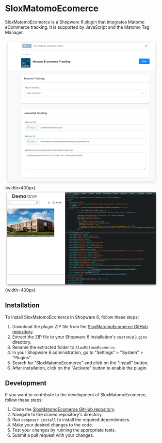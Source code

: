 # SloxMatomoEcomerce
SloxMatomoEcomerce is a Shopware 6 plugin that integrates Matomo eCommerce tracking. It is supported by JavaScript and the Matomo Tag Manager.

![Preview Image 1](./_preview/Xnip2024-06-14_15-24-19.jpg){width=400px}
![Preview Image 2](./_preview/Xnip2024-06-14_15-25-10.jpg){width=400px}


## Installation
To install SloxMatomoEcomerce in Shopware 6, follow these steps:
1. Download the plugin ZIP file from the [SloxMatomoEcomerce GitHub repository](https://github.com/SloxSoft/SloxMatomoEcomerce/releases).
2. Extract the ZIP file to your Shopware 6 installation's `custom/plugins` directory.
3. Rename the extracted folder to `SloxMatomoEcomerce`.
4. In your Shopware 6 administration, go to "Settings" > "System" > "Plugins".
5. Search for "SloxMatomoEcomerce" and click on the "Install" button.
6. After installation, click on the "Activate" button to enable the plugin.

## Development
If you want to contribute to the development of SloxMatomoEcomerce, follow these steps:
1. Clone the [SloxMatomoEcomerce GitHub repository](https://github.com/SloxSoft/SloxMatomoEcomerce).
2. Navigate to the cloned repository's directory.
3. Run `composer install` to install the required dependencies.
4. Make your desired changes to the code.
5. Test your changes by running the appropriate tests.
6. Submit a pull request with your changes.


